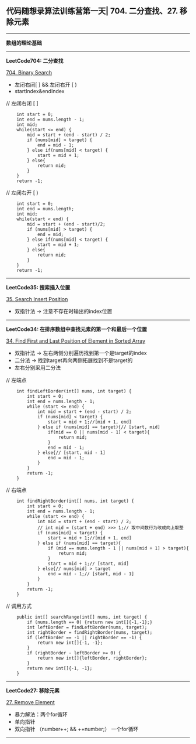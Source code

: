 ## **代码随想录算法训练营第一天| 704. 二分查找、27. 移除元素**
<hr/>

**数组的理论基础**
<hr/>

**LeetCode704: 二分查找** 

[704. Binary Search](https://leetcode.cn/problems/binary-search/description/)
- 左闭右闭[ ] && 左闭右开 [  )
- startIndex&endIndex

// 左闭右闭 [ ]

        int start = 0;
        int end = nums.length - 1;
        int mid;
        while(start <= end) {
            mid = start + (end - start) / 2;
            if (nums[mid] > target) {
                end = mid - 1;
            } else if(nums[mid] < target) {
                start = mid + 1;
            } else{
                return mid;
            }
        }
        return -1;

// 左闭右开 [ )

        int start = 0;
        int end = nums.length;
        int mid;
        while(start < end) { 
            mid = start + (end - start)/2;
            if (nums[mid] > target) {
                end = mid;
            } else if(nums[mid] < target) {
                start = mid + 1;
            } else{
                return mid;
            }
        }
        return -1;


<hr/>

**LeetCode35: 搜索插入位置**

[35. Search Insert Position](https://leetcode.cn/problems/search-insert-position/description/)

- 双指针法  -> 注意不存在时输出的index位置

<hr/>

**LeetCode34: 在排序数组中查找元素的第一个和最后一个位置**

[34. Find First and Last Position of Element in Sorted Array](https://leetcode.cn/problems/find-first-and-last-position-of-element-in-sorted-array/description/)

- 双指针法  -> 左右两侧分别遍历找到第一个是target的index
- 二分法  -> 找到target再向两侧拓展找到不是target的
- 左右分别采用二分法

// 左端点

        int findLeftBorder(int[] nums, int target) {
            int start = 0;
            int end = nums.length - 1;
            while (start <= end) {
                int mid = start + (end - start) / 2;
                if (nums[mid] < target) {
                    start = mid + 1;//[mid + 1, end]
                } else if (nums[mid] == target){// [start, mid]
                    if(mid == 0 || nums[mid - 1] < target){
                        return mid;
                    }
                    end = mid - 1;
                } else{// [start, mid - 1]
                    end = mid - 1;
                }
            }
            return -1;
        }

// 右端点

        int findRightBorder(int[] nums, int target) {
            int start = 0;
            int end = nums.length - 1;
            while (start <= end) {
                int mid = start + (end - start) / 2;
                // int mid = (start + end) >>> 1;// 取中间数行为改成向上取整
                if (nums[mid] < target) {
                    start = mid + 1;//[mid + 1, end]
                } else if (nums[mid] == target){
                    if (mid == nums.length - 1 || nums[mid + 1] > target){
                        return mid;
                    }
                    start = mid + 1;// [start, mid]
                } else{// nums[mid] > target
                    end = mid - 1;// [start, mid - 1]
                }
            }
            return -1;
        }

// 调用方式

        public int[] searchRange(int[] nums, int target) {
            if (nums.length == 0) {return new int[]{-1,-1};}
            int leftBorder = findLeftBorder(nums, target);
            int rightBorder = findRightBorder(nums, target);
            if (leftBorder == -1 || rightBorder == -1) {
                return new int[]{-1, -1};
            }
            if (rightBorder - leftBorder >= 0) {
                return new int[]{leftBorder, rightBorder};
            }
            return new int[]{-1, -1};
        } 


<hr/>

**LeetCode27: 移除元素**

[27. Remove Element](https://leetcode.cn/problems/remove-element/description/)

- 暴力解法：两个for循环
- 单向指针
- 双向指针 （number++; && ++number;） 一个for循环
<hr/>






